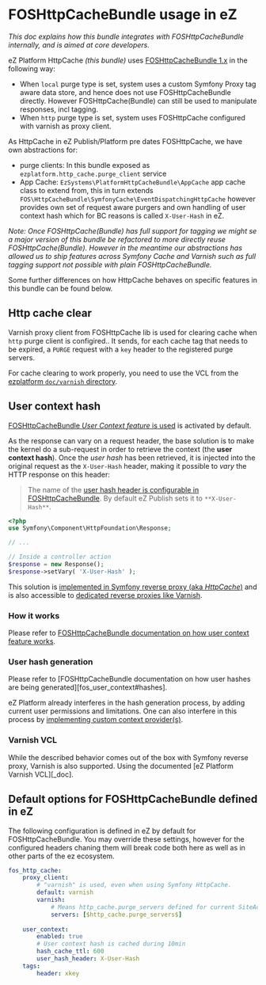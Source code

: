 # FOSHttpCacheBundle usage in eZ

_This doc explains how this bundle integrates with FOSHttpCacheBundle internally, and is aimed at core developers._


eZ Platform HttpCache _(this bundle)_ uses [FOSHttpCacheBundle 1.x][fos] in the following way:
- When `local` purge type is set, system uses a custom Symfony Proxy tag aware data store, and hence does not
  use FOSHttpCacheBundle directly. However FOSHttpCache(Bundle) can still be used to manipulate responses, incl tagging.
- When `http` purge type is set, system uses FOSHttpCache configured with varnish as proxy client.

As HttpCache in eZ Publish/Platform pre dates FOSHttpCache, we have own abstractions for:
 - purge clients: In this bundle exposed as `ezplatform.http_cache.purge_client` service
 - App Cache: `EzSystems\PlatformHttpCacheBundle\AppCache` app cache class to extend from, this in turn extends 
   `FOS\HttpCacheBundle\SymfonyCache\EventDispatchingHttpCache` however provides own set of request aware purgers and
   own handling of user context hash which for BC reasons is called `X-User-Hash` in eZ.
 
_Note: Once FOSHttpCache(Bundle) has full support for tagging we might se a major version of this bundle be refactored to more
directly reuse FOSHttpCache(Bundle). However in the meantime our abstractions has allowed us to ship features across
Symfony Cache and Varnish such as full tagging support not possible with plain FOSHttpCacheBundle._

Some further differences on how HttpCache behaves on specific features in this bundle can be found below.

## Http cache clear
Varnish proxy client from FOSHttpCache lib is used for clearing cache when `http` purge client is configired..
It sends, for each cache tag that needs to be expired, a `PURGE` request with a `key` header to the registered purge servers.

For cache clearing to work properly, you need to use the VCL from the [ezplatform `doc/varnish` directory][varnish_doc].

## User context hash
[FOSHttpCacheBundle *User Context feature* is used][fos_user_context] is activated by default.

As the response can vary on a request header, the base solution is to make the kernel do a sub-request in order to retrieve
the context (the **user context hash**). Once the *user hash* has been retrieved, it is injected into the original request 
as the `X-User-Hash` header, making it possible to *vary* the HTTP response on this header:

> The name of the [user hash header is configurable in FOSHttpCacheBundle][fos_user_context]. 
> By default eZ Publish sets it to `**X-User-Hash**`.

```php
<?php
use Symfony\Component\HttpFoundation\Response;

// ...

// Inside a controller action
$response = new Response();
$response->setVary( 'X-User-Hash' );
```

This solution is [implemented in Symfony reverse proxy (aka *HttpCache*)][fos_symfony_cache] 
and is also accessible to [dedicated reverse proxies like Varnish][fos_varnish_cache].
 

### How it works
Please refer to [FOSHttpCacheBundle documentation on how user context feature works][fos_user_context#how].

### User hash generation
Please refer to [FOSHttpCacheBundle documentation on how user hashes are being generated][fos_user_context#hashes].

eZ Platform already interferes in the hash generation process, by adding current user permissions and limitations.
One can also interfere in this process by [implementing custom context provider(s)][fos_user_context#providers].


### Varnish VCL
While the described behavior comes out of the box with Symfony reverse proxy, Varnish is also supported. Using the documented
[eZ Platform Varnish VCL][_doc].

## Default options for FOSHttpCacheBundle defined in eZ
The following configuration is defined in eZ by default for FOSHttpCacheBundle.
You may override these settings, however for the configured headers chaning them will break code both here as well as in
other parts of the ez ecosystem.

```yaml
fos_http_cache:
    proxy_client:
        # "varnish" is used, even when using Symfony HttpCache.
        default: varnish
        varnish:
            # Means http_cache.purge_servers defined for current SiteAccess.
            servers: [$http_cache.purge_servers$]
            
    user_context:
        enabled: true
        # User context hash is cached during 10min
        hash_cache_ttl: 600
        user_hash_header: X-User-Hash
    tags:
        header: xkey
```

[varnish_doc]: https://github.com/ezsystems/ezplatform/blob/master/doc/varnish
[fos]: http://foshttpcachebundle.readthedocs.org/
[fos_user_context]: http://foshttpcachebundle.readthedocs.io/en/1.3/features/user-context.html
[fos_user_context#how]: http://foshttpcachebundle.readthedocs.io/en/1.3/features/user-context.html#how-it-works
[fos_user_context#providers]: http://foshttpcachebundle.readthedocs.io/en/1.3/reference/configuration/user-context.html#custom-context-providers
[fos_user_context_hashes]: http://foshttpcachebundle.readthedocs.io/en/1.3/features/user-context.html#generating-hashes
[fos_symfony_cache]: http://foshttpcachebundle.readthedocs.io/en/1.3/features/symfony-http-cache.html
[fos_varnish_cache]: http://foshttpcache.readthedocs.io/en/1.4/varnish-configuration.html
